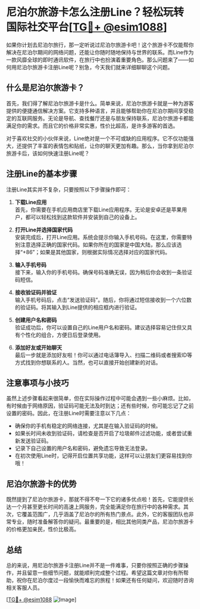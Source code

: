 # 尼泊尔旅游卡怎么注册Line？轻松玩转国际社交平台[[TG💪+ @esim1088](https://t.me/s/esim1088)]

如果你计划去尼泊尔旅行，那一定听说过尼泊尔旅游卡吧！这个旅游卡不仅能帮你解决在尼泊尔期间的网络问题，还能让你随时随地保持与世界的联系。而Line作为一款风靡全球的即时通讯软件，在旅行中也扮演着重要角色。那么问题来了——如何用尼泊尔旅游卡注册Line呢？别急，今天我们就来详细聊聊这个问题。

## 什么是尼泊尔旅游卡？

首先，我们得了解尼泊尔旅游卡是什么。简单来说，尼泊尔旅游卡就是一种为游客提供的便捷通信解决方案。它支持多种语言，并且能够帮助你在尼泊尔期间享受稳定的互联网服务。无论是导航、查找餐厅还是与朋友保持联系，尼泊尔旅游卡都能满足你的需求。而且它的价格非常实惠，性价比超高，是许多游客的首选。

对于喜欢社交的小伙伴来说，Line绝对是一个不可或缺的应用程序。它不仅功能强大，还提供了丰富的表情包和贴纸，让你的聊天更加有趣。那么，当你拿到尼泊尔旅游卡后，该如何快速注册Line呢？

## 注册Line的基本步骤

注册Line其实并不复杂，只要按照以下步骤操作即可：

1. **下载Line应用**  
   首先，你需要在手机应用商店里下载Line应用程序。无论是安卓还是苹果用户，都可以轻松找到这款软件并安装到自己的设备上。

2. **打开Line并选择国家代码**  
   安装完成后，打开Line应用。系统会提示你输入手机号码。在这里，你需要特别注意选择正确的国家代码。如果你所在的国家是中国大陆，那么应该选择“+86”；如果是其他国家，则根据实际情况选择对应的国家代码。

3. **输入手机号码**  
   接下来，输入你的手机号码。确保号码准确无误，因为稍后你会收到一条验证码短信。

4. **接收验证码并验证**  
   输入手机号码后，点击“发送验证码”。随后，你将通过短信接收到一个六位数的验证码。将其输入到Line提供的相应框内进行验证。

5. **创建用户名和密码**  
   验证成功后，你可以设置自己的Line用户名和密码。建议选择容易记住但又具有个性化的组合，方便日后登录使用。

6. **添加好友或开始聊天**  
   最后一步就是添加好友啦！你可以通过电话簿导入、扫描二维码或者搜索ID等方式找到你想联系的人。当然，也可以直接开始创建新的对话。

## 注意事项与小技巧

虽然上述步骤看起来很简单，但在实际操作过程中可能会遇到一些小麻烦。比如，有时候由于网络原因，验证码可能无法及时到达；还有些时候，你可能忘记了之前设置的密码。因此，在注册Line时需要注意以下几点：

- 确保你的手机有稳定的网络连接，尤其是在输入验证码的时候。
- 如果长时间未收到验证码，请检查是否开启了垃圾邮件过滤功能，或者尝试重新发送验证码。
- 记录下自己设置的用户名和密码，避免遗忘导致无法登录。
- 在初次使用Line时，记得开启位置共享功能，这样可以让朋友们更容易找到你哦！

## 尼泊尔旅游卡的优势

既然提到了尼泊尔旅游卡，那就不得不夸一下它的诸多优点啦！首先，它能提供长达一个月甚至更长时间的高速上网服务，完全能满足你在旅行中的各种需求。其次，它覆盖范围广，几乎涵盖了尼泊尔的所有热门景点。此外，它的客服团队也非常专业，随时准备解答你的疑问。最重要的是，相比其他同类产品，尼泊尔旅游卡的价格更加亲民，性价比极高。

## 总结

总的来说，用尼泊尔旅游卡注册Line并不是一件难事，只要你按照正确的步骤操作，并且留意一些细节问题，就能顺利完成整个过程。希望这篇文章对你有所帮助，祝你在尼泊尔度过一段愉快而难忘的旅程！如果还有任何疑问，欢迎随时咨询相关客服人员。

[[TG💪+ @esim1088](https://t.me/s/esim1088) ![Image](https://i.postimg.cc/4NQfJmqS/Snipaste-2025-05-13-00-14-12.png)]